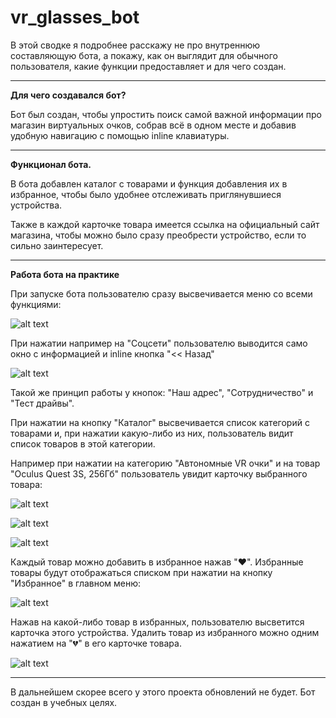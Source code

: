# vr_glasses_bot
В этой сводке я подробнее расскажу не про внутреннюю составляющую бота, а покажу, как он выглядит для обычного пользователя, какие функции предоставляет и для чего создан.

-------

**Для чего создавался бот?**

Бот был создан, чтобы упростить поиск самой важной информации про магазин виртуальных очков, собрав всё в одном месте и добавив удобную навигацию с помощью inline клавиатуры.

---
**Функционал бота.**

В бота добавлен каталог с товарами и функция добавления их в избранное, чтобы было удобнее отслеживать приглянувшиеся устройства.

Также в каждой карточке товара имеется ссылка на официальный сайт магазина, чтобы можно было сразу преобрести устройство, если то сильно заинтересует.

---

**Работа бота на практике**

При запуске бота пользователю сразу высвечивается меню со всеми функциями:

![alt text](image.png)

При нажатии например на "Соцсети" пользователю выводится само окно с информацией и inline кнопка "<< Назад"

![alt text](image-1.png)

Такой же принцип работы у кнопок: "Наш адрес", "Сотрудничество" и "Тест драйвы".

При нажатии на кнопку "Каталог" высвечивается список категорий с товарами и, при нажатии какую-либо из них, пользователь видит список товаров в этой категории. 

Например при нажатии на категорию "Автономные VR очки" и на товар "Oculus Quest 3S, 256Гб" пользователь увидит карточку выбранного товара:

![alt text](image-2.png)

![alt text](image-3.png)

![alt text](image-4.png)

Каждый товар можно добавить в избранное нажав "❤️". Избранные товары будут отображаться списком при нажатии на кнопку "Избранное" в главном меню:

![alt text](image-5.png)

Нажав на какой-либо товар в избранных, пользователю высветится карточка этого устройства. Удалить товар из избранного можно одним нажатием на "💔" в его карточке товара. 

![alt text](image-6.png)

---

В дальнейшем скорее всего у этого проекта обновлений не будет. Бот создан в учебных целях.